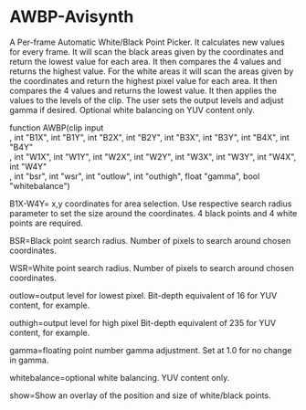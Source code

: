 # AWBP-Avisynth
A Per-frame Automatic White/Black Point Picker. It calculates new values for every frame.
It will scan the black areas given by the coordinates and return the lowest value for each area. It then compares the 4 values and returns the highest value.
For the white areas it will scan the areas given by the coordinates and return the highest pixel value for each area. It then compares the 4 values and returns the lowest value. It then applies the values to the levels of the clip. The user sets the output levels and adjust gamma if desired. Optional white balancing on YUV content only.

function AWBP(clip input\
, int "B1X", int "B1Y", int "B2X", int "B2Y", int "B3X", int "B3Y", int "B4X", int "B4Y"\
, int "W1X", int "W1Y", int "W2X", int "W2Y", int "W3X", int "W3Y", int "W4X", int "W4Y"\
, int "bsr", int "wsr", int "outlow", int "outhigh", float "gamma", bool "whitebalance")

B1X-W4Y= x,y coordinates for area selection.
Use respective search radius parameter to set the size around the coordinates.
4 black points and 4 white points are required.

BSR=Black point search radius. Number of pixels to search around chosen coordinates.

WSR=White point search radius. Number of pixels to search around chosen coordinates.

outlow=output level for lowest pixel. Bit-depth equivalent of 16 for YUV content, for example.

outhigh=output level for high pixel Bit-depth equivalent of 235 for YUV content, for example.

gamma=floating point number gamma adjustment. Set at 1.0 for no change in gamma.

whitebalance=optional white balancing. YUV content only.

show=Show an overlay of the position and size of white/black points.
